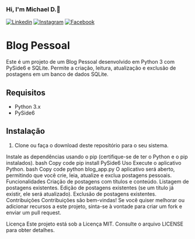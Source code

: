 ### Hi, I'm Michael D.🤙

[![Linkedin](https://img.shields.io/badge/LinkedIn-0077B5?style=for-the-badge&logo=linkedin&logoColor=white)](https://www.linkedin.com/in/michael-douglas-640a11180/)
[![Instagram](https://img.shields.io/badge/Instagram-E4405F?style=for-the-badge&logo=instagram&logoColor=white)](https://www.instagram.com/michael.douglaspdl/)
[![Facebook](https://img.shields.io/badge/Facebook-1877F2?style=for-the-badge&logo=facebook&logoColor=white)](https://web.facebook.com/MikeeD.Cloud9/)

# Blog Pessoal

Este é um projeto de um Blog Pessoal desenvolvido em Python 3 com PySide6 e SQLite. Permite a criação, leitura, atualização e exclusão de postagens em um banco de dados SQLite.

## Requisitos

- Python 3.x
- PySide6

## Instalação

1. Clone ou faça o download deste repositório para o seu sistema.

Instale as dependências usando o pip (certifique-se de ter o Python e o pip instalados).
bash
Copy code
pip install PySide6
Uso
Execute o aplicativo Python.
bash
Copy code
python blog_app.py
O aplicativo será aberto, permitindo que você crie, leia, atualize e exclua postagens pessoais.
Funcionalidades
Criação de postagens com títulos e conteúdo.
Listagem de postagens existentes.
Edição de postagens existentes (se um título já existir, ele será atualizado).
Exclusão de postagens existentes.
Contribuições
Contribuições são bem-vindas! Se você quiser melhorar ou adicionar recursos a este projeto, sinta-se à vontade para criar um fork e enviar um pull request.

Licença
Este projeto está sob a Licença MIT. Consulte o arquivo LICENSE para obter detalhes.
